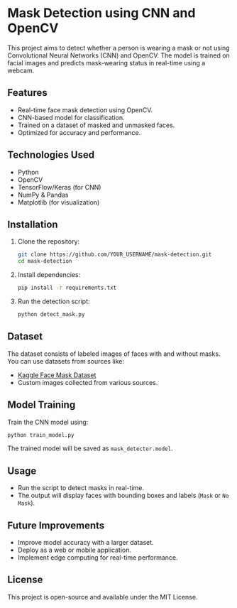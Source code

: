 

# Mask Detection using CNN and OpenCV

This project aims to detect whether a person is wearing a mask or not
using Convolutional Neural Networks (CNN) and OpenCV.
The model is trained on facial images and predicts mask-wearing status in
real-time using a webcam.

## Features
- Real-time face mask detection using OpenCV.
- CNN-based model for classification.
- Trained on a dataset of masked and unmasked faces.
- Optimized for accuracy and performance.

## Technologies Used
- Python
- OpenCV
- TensorFlow/Keras (for CNN)
- NumPy & Pandas
- Matplotlib (for visualization)

## Installation

1. Clone the repository:
   ```sh
   git clone https://github.com/YOUR_USERNAME/mask-detection.git
   cd mask-detection
   ```

2. Install dependencies:
   ```sh
   pip install -r requirements.txt
   ```

3. Run the detection script:
   ```sh
   python detect_mask.py
   ```

## Dataset
The dataset consists of labeled images of faces with and without masks. You can use datasets from sources like:
- [Kaggle Face Mask Dataset](https://www.kaggle.com/)
- Custom images collected from various sources.

## Model Training
Train the CNN model using:
```sh
python train_model.py
```
The trained model will be saved as `mask_detector.model`.

## Usage
- Run the script to detect masks in real-time.
- The output will display faces with bounding boxes and labels (`Mask` or `No Mask`).

## Future Improvements
- Improve model accuracy with a larger dataset.
- Deploy as a web or mobile application.
- Implement edge computing for real-time performance.

## License
This project is open-source and available under the MIT License.


```

